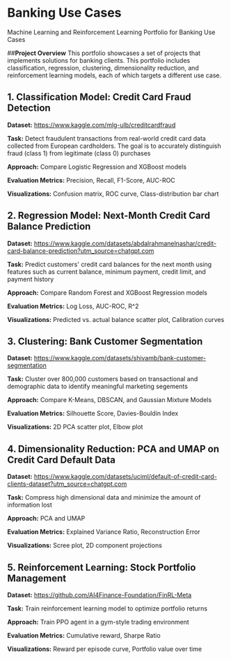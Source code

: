 # Banking Use Cases
Machine Learning and Reinforcement Learning Portfolio for Banking Use Cases

##**Project Overview**
This portfolio showcases a set of projects that implements solutions for banking clients. This portfolio includes classification, regression, clustering, dimensionality reduction, and reinforcement learning models, each of which targets a different use case.


## **1. Classification Model: Credit Card Fraud Detection**
**Dataset:** https://www.kaggle.com/mlg-ulb/creditcardfraud

**Task:** Detect fraudulent transactions from real-world credit card data collected from European cardholders. The goal is to accurately distinguish fraud (class 1) from legitimate (class 0) purchases

**Approach:** Compare Logistic Regression and XGBoost models

**Evaluation Metrics:** Precision, Recall, F1-Score, AUC-ROC

**Visualizations:** Confusion matrix, ROC curve, Class-distribution bar chart


## **2. Regression Model: Next-Month Credit Card Balance Prediction**
**Dataset:** https://www.kaggle.com/datasets/abdalrahmanelnashar/credit-card-balance-prediction?utm_source=chatgpt.com

**Task:** Predict customers' credit card balances for the next month using features such as current balance, minimum payment, credit limit, and payment history

**Approach:** Compare Random Forest and XGBoost Regression models

**Evaluation Metrics:** Log Loss, AUC-ROC, R^2

**Visualizations:** Predicted vs. actual balance scatter plot, Calibration curves


## **3. Clustering: Bank Customer Segmentation**
**Dataset:** https://www.kaggle.com/datasets/shivamb/bank-customer-segmentation

**Task:** Cluster over 800,000 customers based on transactional and demographic data to identify meaningful marketing segements

**Approach:** Compare K-Means, DBSCAN, and Gaussian Mixture Models

**Evaluation Metrics:** Silhouette Score, Davies-Bouldin Index

**Visualizations:** 2D PCA scatter plot, Elbow plot


## **4. Dimensionality Reduction: PCA and UMAP on Credit Card Default Data**
**Dataset:** https://www.kaggle.com/datasets/uciml/default-of-credit-card-clients-dataset?utm_source=chatgpt.com

**Task:** Compress high dimensional data and minimize the amount of information lost

**Approach:** PCA and UMAP

**Evaluation Metrics:** Explained Variance Ratio, Reconstruction Error

**Visualizations:** Scree plot, 2D component projections


## **5. Reinforcement Learning: Stock Portfolio Management**

**Dataset:** https://github.com/AI4Finance-Foundation/FinRL-Meta

**Task:** Train reinforcement learning model to optimize portfolio returns

**Approach:** Train PPO agent in a gym-style trading environment

**Evaluation Metrics:** Cumulative reward, Sharpe Ratio

**Visualizations:** Reward per episode curve, Portfolio value over time
